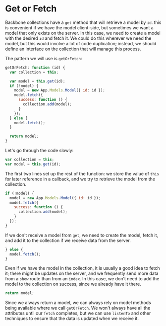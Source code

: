 # Get or Fetch

Backbone collections have a `get` method that will retrieve a model by `id`.
this is convenient if we have the model client-side, but sometimes we want a
model that only exists on the server. In this case, we need to create a model
with the desired `id` and fetch it. We could do this wherever we need the model,
but this would involve a lot of code duplication; instead, we should define
an interface on the collection that will manage this process.

The pattern we will use is `getOrFetch`:

```js
getOrFetch: function (id) {
  var collection = this;

  var model = this.get(id);
  if (!model) {
    model = new App.Models.Model({ id: id });
    model.fetch({
      success: function () {
        collection.add(model);
      }
    });
  } else {
    model.fetch();
  }

  return model;
}
```

Let's go through the code slowly:
```js
var collection = this;
var model = this.get(id);
```
The first two lines set up the rest of the function: we store the value of
`this` for later reference in a callback, and we try to retrieve the model
from the collection.

```js
if (!model) {
  model = new App.Models.Model({ id: id });
  model.fetch({
    success: function () {
      collection.add(model);
    }
  });
}
```

If we don't receive a model from `get`, we need to create the model, fetch it,
and add it to the collection if we receive data from the server.

```js
} else {
  model.fetch();
}
```

Even if we have the model in the collection, it is usually a good idea to fetch
it; there might be updates on the server, and we frequently send more data from
a `show` route than from an `index`. In this case, we don't need to add the
model to the collection on success, since we already have it there.

```js
return model;
```
Since we always return a model, we can always rely on model methods being
available where we call `getOrFetch`. We won't always have all the attributes
until our `fetch` completes, but we can use `listenTo` and other techniques to
ensure that the data is updated when we receive it.
